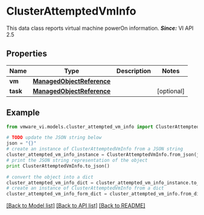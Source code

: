 # ClusterAttemptedVmInfo

This data class reports virtual machine powerOn information.  ***Since:*** VI API 2.5 

## Properties
Name | Type | Description | Notes
------------ | ------------- | ------------- | -------------
**vm** | [**ManagedObjectReference**](ManagedObjectReference.md) |  | 
**task** | [**ManagedObjectReference**](ManagedObjectReference.md) |  | [optional] 

## Example

```python
from vmware_vi.models.cluster_attempted_vm_info import ClusterAttemptedVmInfo

# TODO update the JSON string below
json = "{}"
# create an instance of ClusterAttemptedVmInfo from a JSON string
cluster_attempted_vm_info_instance = ClusterAttemptedVmInfo.from_json(json)
# print the JSON string representation of the object
print ClusterAttemptedVmInfo.to_json()

# convert the object into a dict
cluster_attempted_vm_info_dict = cluster_attempted_vm_info_instance.to_dict()
# create an instance of ClusterAttemptedVmInfo from a dict
cluster_attempted_vm_info_form_dict = cluster_attempted_vm_info.from_dict(cluster_attempted_vm_info_dict)
```
[[Back to Model list]](../README.md#documentation-for-models) [[Back to API list]](../README.md#documentation-for-api-endpoints) [[Back to README]](../README.md)


